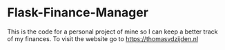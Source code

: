 # Flask-Finance-Manager

This is the code for a personal project of mine so I can keep a better track of my finances.
To visit the website go to https://thomasvdzijden.nl
